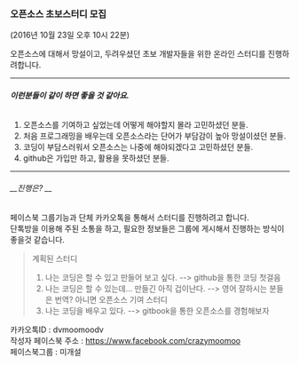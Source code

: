 ### 오픈소스 초보스터디 모집
(2016년 10월 23일 오후 10시 22분)

오픈소스에 대해서 망설이고, 두려우셨던 초보 개발자들을 위한 온라인 스터디를 진행하려합니다.


- - -

###### __이런분들이 같이 하면 좋을 것 같아요.__    
1. 오픈소스를 기여하고 싶었는데 어떻게 해야할지 몰라 고민하셨던 분들.  
2. 처음 프로그래밍을 배우는데 오픈소스라는 단어가 부담감이 높아 망설이셨던 분들.  
3. 코딩이 부담스러워서 오픈소스는 나중에 해야되겠다고 고민하셨던 분들.  
4. github은 가입만 하고, 활용을 못하셨던 분들.  

* * *  
###### __진행은? __  
페이스북 그룹기능과 단체 카카오톡을 통해서 스터디를 진행하려고 합니다.   
단톡방을 이용해 주된 소통을 하고, 필요한 정보들은 그룹에 게시해서 진행하는 방식이 좋을것 같습니다.  

> 계획된 스터디  
> 1. 나는 코딩은 할 수 있고 만들어 보고 싶다. --> github을 통한 코딩 첫걸음  
> 2. 나는 코딩은 할 수 있는데... 만들긴 아직 겁이난다. --> 영어 잘하시는 분들은 번역? 아니면 오픈소스 기여 스터디  
> 3. 나는 코딩을 배우고 있다. --> gitbook을 통한 오픈소스를 경험해보자  

카카오톡ID : dvmoomoodv    
작성자 페이스북 주소 : https://www.facebook.com/crazymoomoo    
페이스북그룹 : 미개설    

